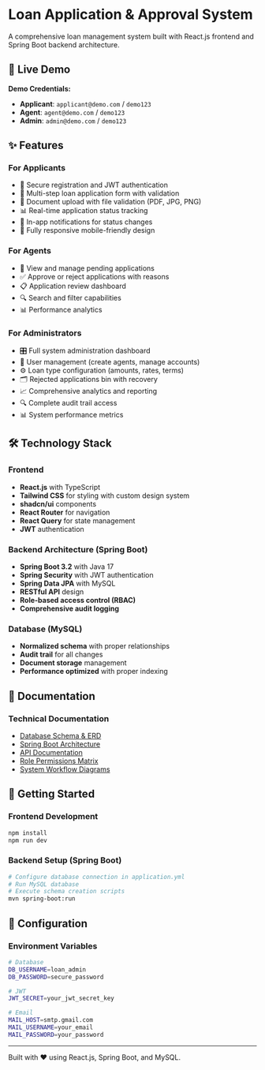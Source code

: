 # Loan Application & Approval System

A comprehensive loan management system built with React.js frontend and Spring Boot backend architecture.

## 🚀 Live Demo

**Demo Credentials:**
- **Applicant**: `applicant@demo.com` / `demo123`
- **Agent**: `agent@demo.com` / `demo123`  
- **Admin**: `admin@demo.com` / `demo123`

## ✨ Features

### For Applicants
- 🔐 Secure registration and JWT authentication
- 📝 Multi-step loan application form with validation
- 📎 Document upload with file validation (PDF, JPG, PNG)
- 📊 Real-time application status tracking
- 🔔 In-app notifications for status changes
- 📱 Fully responsive mobile-friendly design

### For Agents  
- 👥 View and manage pending applications
- ✅ Approve or reject applications with reasons
- 📋 Application review dashboard
- 🔍 Search and filter capabilities
- 📊 Performance analytics

### For Administrators
- 🎛️ Full system administration dashboard
- 👤 User management (create agents, manage accounts)
- ⚙️ Loan type configuration (amounts, rates, terms)
- 🗂️ Rejected applications bin with recovery
- 📈 Comprehensive analytics and reporting
- 🔍 Complete audit trail access
- 📊 System performance metrics

## 🛠️ Technology Stack

### Frontend
- **React.js** with TypeScript
- **Tailwind CSS** for styling with custom design system
- **shadcn/ui** components
- **React Router** for navigation
- **React Query** for state management
- **JWT** authentication

### Backend Architecture (Spring Boot)
- **Spring Boot 3.2** with Java 17
- **Spring Security** with JWT authentication
- **Spring Data JPA** with MySQL
- **RESTful API** design
- **Role-based access control (RBAC)**
- **Comprehensive audit logging**

### Database (MySQL)
- **Normalized schema** with proper relationships
- **Audit trail** for all changes
- **Document storage** management
- **Performance optimized** with proper indexing

## 📖 Documentation

### Technical Documentation
- [Database Schema & ERD](docs/Database_Schema.md)
- [Spring Boot Architecture](docs/Spring_Boot_Architecture.md)
- [API Documentation](docs/API_Documentation.md)
- [Role Permissions Matrix](docs/Role_Permissions_Matrix.md)
- [System Workflow Diagrams](docs/System_Workflow_Diagrams.md)

## 🚀 Getting Started

### Frontend Development
```bash
npm install
npm run dev
```

### Backend Setup (Spring Boot)
```bash
# Configure database connection in application.yml
# Run MySQL database
# Execute schema creation scripts
mvn spring-boot:run
```

## 🔧 Configuration

### Environment Variables
```bash
# Database
DB_USERNAME=loan_admin
DB_PASSWORD=secure_password

# JWT
JWT_SECRET=your_jwt_secret_key

# Email
MAIL_HOST=smtp.gmail.com
MAIL_USERNAME=your_email
MAIL_PASSWORD=your_password
```

---

Built with ❤️ using React.js, Spring Boot, and MySQL.